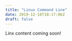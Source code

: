 ```yaml
---
title: "Linux Command Line"
date: 2019-12-16T18:17:06Z
draft: false
---
```


Linx content coming soon!
